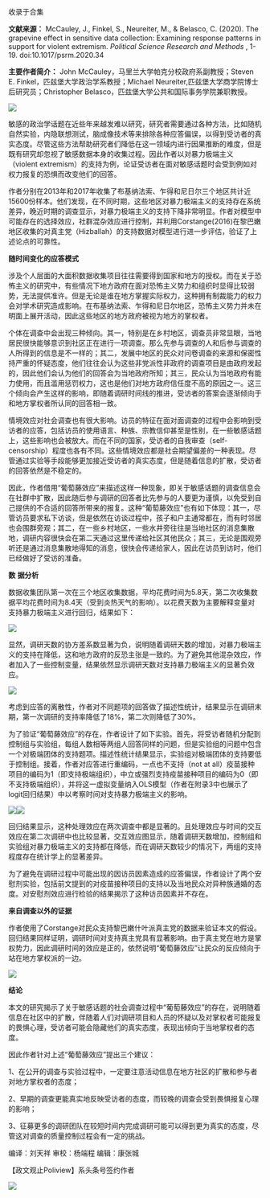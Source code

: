 

收录于合集

**文献来源：** McCauley, J., Finkel, S., Neureiter, M., & Belasco, C. (2020). The
grapevine effect in sensitive data collection: Examining response patterns in
support for violent extremism. _Political Science Research and Methods_ ,
1-19. doi:10.1017/psrm.2020.34

  

 **主要作者简介：** John McCauley，马里兰大学帕克分校政府系副教授；Steven E.
Finkel，匹兹堡大学政治学系教授；Michael Neureiter,匹兹堡大学商学院博士后研究员；Christopher
Belasco，匹兹堡大学公共和国际事务学院兼职教授。

![](/images/237/2.png)

  

敏感的政治学话题在近些年来越发难以研究，研究者需要通过各种方法，比如随机自然实验，内隐联想测试，脑成像技术等来排除各种应答偏误，以得到受访者的真实态度。尽管这些方法帮助研究者们降低在这一领域内进行因果推断的难度，但是既有研究却忽视了敏感数据本身的收集过程。因此作者以对暴力极端主义（violent
extremism）的支持为例，论证受访者在面对敏感话题时会受到例如对权力报复的恐惧而改变他们的回答。

  

作者分别在2013年和2017年收集了布基纳法索、乍得和尼日尔三个地区共计近15600份样本。他们发现，在不同时期，这些地区对暴力极端主义的支持存在系统差异，晚近时期的调查显示，对暴力极端主义的支持下降非常明显。作者对模型中可能存在的选择效应，社群混杂效应进行控制，并利用Corstange(2016)在黎巴嫩地区收集的对真主党（Hizballah）的支持数据对模型进行进一步评估，验证了上述论点的可靠性。

  

 **随时间变化的应答模式**

涉及个人层面的大面积数据收集项目往往需要得到国家和地方的授权。而在关于恐怖主义的研究中，有些情况下地方政府在面对恐怖主义势力和组织时显得比较弱势，无法提供准许。但是无论是谁在地方掌握实际权力，这种拥有制裁能力的权力会对学术研究造成影响。在布基纳法索、乍得和尼日尔地区，恐怖主义势力并未在明面上展开活动，因此这些地区的地方政府被视为地方的掌权者。

  

个体在调查中会出现三种倾向。其一，特别是在乡村地区，调查员非常显眼，当地居民很快能够意识到社区正在进行一项调查。那么先参与调查的人和后参与调查的人所得到的信息是不一样的；其二，发展中地区的民众对问卷调查的来源和保密性持严重的怀疑态度，他们往往会认为这些非党派性非政府的调查项目是由政府发起的，因此他们会认为他们的回答会为当地政府所知；其三，民众认为当地政府有能力使用，而且滥用惩罚权力，这也是他们对地方政府信任度不高的原因之一。这三个倾向会产生这样的影响，即随着调研时间线的推进，受访者的答案会逐渐倾向于和地方掌权者所认同的回答相一致。

  

情境效应对社会调查也有很大影响。访员的特征在面对面调查的过程中会影响到受访者的应答，包括访员的使用语言、种族、宗教信仰甚至是性别，在一些敏感话题上，这些影响也会被放大。而在不同的国家，受访者的自我审查（self-
censorship）程度也各有不同。这些情境效应都是社会期望偏差的一种表现。尽管通过实验等手段能够更加接近受访者的真实态度，但是随着信息的扩散，受访者的回答依然是不稳定的。

  

因此，作者借用“葡萄藤效应”来描述这样一种现象，即关于敏感话题的调查信息会在社群中扩散，因此随后参与调研的回答者比先参与的人要更为谨慎，以免受到自己提供的不合适的回答所带来的报复。这种“葡萄藤效应”也有如下体现：其一，尽管访员要求私下访谈，但是依然在访谈过程中，孩子和户主通常都在，而有时邻居也会围群旁观；其二，在一些乡村地区，一些水井旁往往是当地社区的消息集散地，调研内容很快会在第二天通过这里传递给社区其他民众；其三，无论是围观旁听还是通过消息集散地得知的消息，很快会传递给家人，因此在访员到访时，他们已经做好了受访的准备。

  

 **数** **据分析**

数据收集团队第一次在三个地区收集数据，平均花费时间为5.8天，第二次收集数据平均花费时间为8.4天（受到炎热天气的影响）。以花费天数为主要解释变量对支持暴力极端主义进行回归，结果如下：

![](/images/237/3.png)

显然，调研天数的协方差系数显著为负，说明随着调研天数的增加，对暴力极端主义的支持在降低，这和地方政府的反恐主张是一致的。为了避免其他混杂效应，作者加入了一些控制变量，结果依然显示调研天数对支持暴力极端主义的显著负效应。

![](/images/237/4.png)

考虑到应答的离散性，作者对不同题项的回答做了描述性统计，结果显示在调研末期，第一次调研的支持率降低了18%，第二次则降低了30%。

  

为了验证“葡萄藤效应”的存在，作者设计了如下实验。首先，将受访者随机分配到控制组与实验组，每组人数相等两组人回答同样的问题，但是实验组的问题中包含一个对极端团体的支持题项。描述性统计结果显示，实验组对极端团体的支持要低于控制组。接着，作者对应答进行重编码，一点也不支持（not
at
all）疫苗接种项目的编码为1（即支持极端组织），中立或强烈支持疫苗接种项目的编码为0（即不支持极端组织），并将这一虚拟变量纳入OLS模型（作者在附录3中也展示了logit回归结果）中以考察时间对支持暴力极端主义的影响。

![](/images/237/5.png)![](/images/237/6.png)

回归结果显示，这种处理效应在两次调查中都是显著的。且处理效应与时间的交互效应在第二次调研中也比较显著，交互效应图显示，随着调研天数增加，控制组和实验组对暴力极端主义的支持都在降低，而在调研天数较少的情况下，两组的支持程度存在统计学上的显著差异。

  

为了避免在调研过程中可能出现的因访员因素造成的应答偏误，作者设计了两个安慰剂实验，包括前文提到的对疫苗接种项目的支持以及当地民众对异种族通婚的态度。对安慰剂效应进行检验的结果揭示了这种访员因素并不存在。

  

 **来自调查以外的证据**

作者使用了Corstange对民众支持黎巴嫩什叶派真主党的数据来验证本文的假设。回归结果同样证明，调研时间对支持真主党具有显著影响。由于真主党在地方是掌权势力，因此调研时间的效应是正的，依然说明“葡萄藤效应”让民众的反应倾向于站在地方掌权派的一边。

![](/images/237/7.png)

  

 **结论**

本文的研究揭示了关于敏感话题的社会调查过程中“葡萄藤效应”的存在，说明随着信息在社区中的扩散，伴随着人们对调研项目和人员的怀疑以及对掌权者可能报复的畏惧心理，受访者可能会隐藏他们的真实态度，表现出倾向于当地掌权者的态度。  

  

因此作者针对上述“葡萄藤效应”提出三个建议：

  

1、在公开的调查与实验过程中，一定要注意活动信息在地方社区的扩散和参与者对地方掌权者的态度；

  

2、早期的调查更能真实地反映受访者的态度，而较晚的调查会受到畏惧报复心理的影响；

  

3、征募更多的调研团队在较短时间内完成调研可能可以得到更为真实的态度，尽管这对调查的质量控制过程会有一定的挑战。

  

编译：刘天祥 审校：杨端程 编辑：康张城

【政文观止Poliview】系头条号签约作者

  

![](/images/237/8.jpeg)

  

